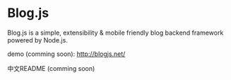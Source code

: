 # Blog.js
Blog.js is a simple, extensibility & mobile friendly blog backend framework powered by Node.js.

demo (comming soon): http://blogjs.net/

中文README (comming soon)